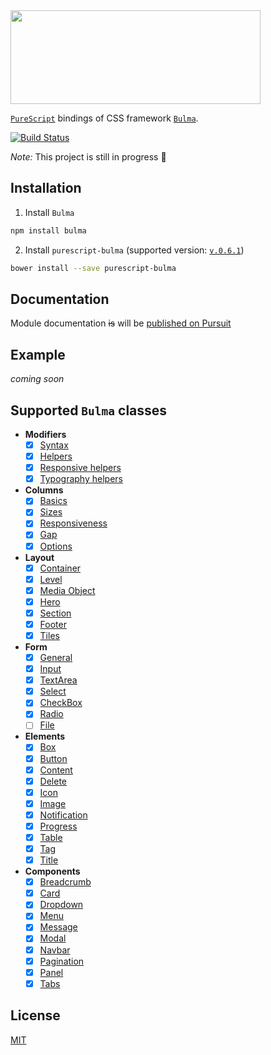 <img src="https://raw.githubusercontent.com/sectore/purescript-bulma/master/misc/logo.png" width="400" height="150">

[`PureScript`](http://www.purescript.org/) bindings of CSS framework [`Bulma`](https://github.com/jgthms/bulma).

[![Build Status](https://travis-ci.org/sectore/purescript-bulma.svg?branch=master)](https://travis-ci.org/sectore/purescript-bulma)

_Note:_ This project is still in progress :construction_worker:


## Installation

1. Install `Bulma`
```bash
npm install bulma
```

2. Install `purescript-bulma` (supported version: [`v.0.6.1`](https://github.com/jgthms/bulma/releases/tag/0.6.1))
```bash
bower install --save purescript-bulma
```

## Documentation

Module documentation ~~is~~ will be [published on Pursuit](http://pursuit.purescript.org/packages/purescript-bulma)

## Example

_coming soon_

## Supported `Bulma` classes

- **Modifiers**
  * [x] [Syntax](https://bulma.io/documentation/modifiers/syntax/)
  * [x] [Helpers](https://bulma.io/documentation/modifiers/helpers/)
  * [x] [Responsive helpers](https://bulma.io/documentation/modifiers/responsive-helpers/)
  * [x] [Typography helpers](https://bulma.io/documentation/modifiers/typography-helpers/)
- **Columns**
  * [x] [Basics](https://bulma.io/documentation/columns/basics/)
  * [x] [Sizes](https://bulma.io/documentation/columns/sizes/)
  * [x] [Responsiveness](https://bulma.io/documentation/columns/responsiveness/)
  * [x] [Gap](https://bulma.io/documentation/columns/gap/)
  * [x] [Options](https://bulma.io/documentation/columns/options/)
- **Layout**
  * [x] [Container](https://bulma.io/documentation/layout/container/)
  * [x] [Level](https://bulma.io/documentation/layout/level/)
  * [x] [Media Object](https://bulma.io/documentation/layout/media-object/)
  * [x] [Hero](https://bulma.io/documentation/layout/hero/)
  * [x] [Section](https://bulma.io/documentation/layout/section/)
  * [x] [Footer](https://bulma.io/documentation/layout/footer/)
  * [x] [Tiles](https://bulma.io/documentation/layout/tiles/)
- **Form**
  * [x] [General](https://bulma.io/documentation/form/general/)
  * [x] [Input](https://bulma.io/documentation/form/input/)
  * [x] [TextArea](https://bulma.io/documentation/form/textarea/)
  * [x] [Select](https://bulma.io/documentation/form/select/)
  * [x] [CheckBox](https://bulma.io/documentation/form/checkbox/)
  * [x] [Radio](https://bulma.io/documentation/form/radio/)
  * [ ] [File](https://bulma.io/documentation/form/file/)
- **Elements**
  * [x] [Box](https://bulma.io/documentation/elements/box/)
  * [x] [Button](https://bulma.io/documentation/elements/button/)
  * [x] [Content](https://bulma.io/documentation/elements/content/)
  * [x] [Delete](https://bulma.io/documentation/elements/delete/)
  * [x] [Icon](https://bulma.io/documentation/elements/icon/)
  * [x] [Image](https://bulma.io/documentation/elements/image/)
  * [x] [Notification](https://bulma.io/documentation/elements/notification/)
  * [x] [Progress](https://bulma.io/documentation/elements/progress/)
  * [x] [Table](https://bulma.io/documentation/elements/Table/)
  * [x] [Tag](https://bulma.io/documentation/elements/Tag/)
  * [x] [Title](https://bulma.io/documentation/elements/Title/)
- **Components**
  * [x] [Breadcrumb](https://bulma.io/documentation/components/breadcrumb/)
  * [x] [Card](https://bulma.io/documentation/components/card/)
  * [x] [Dropdown](https://bulma.io/documentation/components/dropdown/)
  * [x] [Menu](https://bulma.io/documentation/components/menu/)
  * [x] [Message](https://bulma.io/documentation/components/message/)
  * [x] [Modal](https://bulma.io/documentation/components/modal/)
  * [x] [Navbar](https://bulma.io/documentation/components/navbar/)
  * [x] [Pagination](https://bulma.io/documentation/components/pagination/)
  * [x] [Panel](https://bulma.io/documentation/components/panel/)
  * [x] [Tabs](https://bulma.io/documentation/components/tabs/)

## License

[MIT](./LICENSE)
